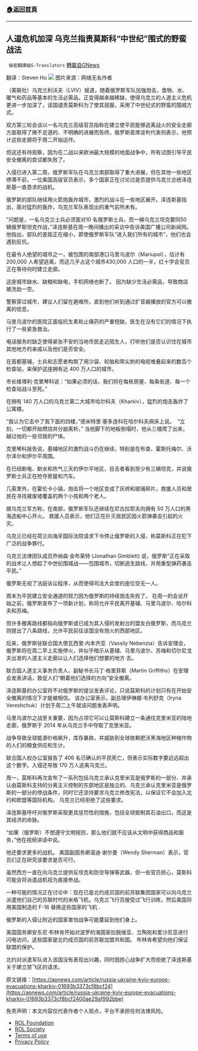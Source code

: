 ###  [:house:返回首頁](https://github.com/ourhimalayas/txt)
---


## 人道危机加深 乌克兰指责莫斯科“中世纪”围式的野蛮战法
` 秘密翻譯組G-Translators` [轉載自GNews](https://gnews.org/zh-hans/2130604/)

翻译：Steven Hu
![](https://assets.gnews.org/wp-content/uploads/2022/03/8-12.jpg)
图片来源：网络无名作者

（美联社）乌克兰利沃夫（LVIV）报道，随着俄罗斯军队加强炮击，食物、水、暖气和药品等基本的生活必需品，正变得越来越稀缺，使得乌克兰的人道主义危机更进一步加深了，该国谴责莫斯科为了使其屈服，采用了中世纪式的野蛮的围城方式。

双方第三轮会谈以一名乌克兰高级官员指称在建立使平民能够逃离战火的安全走廊方面取得了微不足道的、不明确的进展而告终。俄罗斯首席谈判代表则表示，他预计这些走廊将于周二开始运作。

但这还有待观察，因为在二战以来欧洲最大规模的地面战争中，所有试图引导平民安全撤离的尝试都失败了。

入侵已进入第二周，俄罗斯军队在乌克兰南部取得了重大进展，但在其他一些地区停滞不前，一位美国高级官员表示，多个国家正在讨论过是否提供乌克兰总统泽连斯基一直恳求的战机。

俄罗斯的部队继续用火箭炮轰炸城市，激烈的战斗在一些地区展开。泽连斯基指出，面对猛烈的轰炸，乌克兰军队表现出的勇气前所未有。

”问题是，一名乌克兰士兵必须面对10 名俄罗斯士兵，而一辆乌克兰坦克要同50 辆俄罗斯坦克作战，”泽连斯基在周一晚间播出的采访中告诉美国广播公司新闻网。 他指出，部队的差距正在缩小，即使俄罗斯军队“进入我们所有的城市”，他们也会遇到反抗。

在最令人绝望的城市之一，被包围的南部港口马里乌波尔（Mariupol），估计有 200,000 人希望逃离，而这几乎占这个城市430,000 人口的一半，红十字会官员正在等待何时建立走廊。

这座城市缺水、缺粮和缺电，手机网络也断了。 因为缺少生活必需品，导致商店被洗劫一空。

警察穿过城市，建议人们留在避难所，直到他们听到通过扩音器播放的官方可以撤离的信息。

马里乌波尔的医院正面临抗生素和止痛药的严重短缺，医生在没有它们的情况下执行了一些紧急救治。

电话服务的缺乏使得紧张不安的当地市民走近陌生人，打听他们是否认识住在城市其他地方的亲戚以及他们是否安全。

在首都基辅，士兵和志愿者构筑了用沙袋、轮胎和带尖刺的电缆堆叠起来的数百个检查站，来保护这座拥有近 400 万人口的城市。

市长维塔利·克里琴科说：“如果必须的话，我们将在每栋房屋、每条街道、每一个检查站战斗至死。”

在拥有 140 万人口的乌克兰第二大城市哈尔科夫（Kharkiv），猛烈的炮击轰炸了公寓楼。

“我认为它击中了我下面的四楼，”德米特里·塞多连科在哈尔科夫病床上说。  “立刻，一切都开始燃烧并分崩离析。” 当他脚下的地板倒塌时，他从三楼爬了出来，越过他的一些邻居的尸体。

克里琴科报告说，基辅地区的激烈战斗仍在继续，特别是在布查、霍斯托梅尔、沃尔泽尔和伊尔平周围。

在已经断电、断水和热气三天的伊尔平地区，目击者看到至少有三辆坦克，并说俄罗斯士兵正在抢夺房屋和汽车。

几英里外，在霍伦卡小镇，炮击将一个地区变成了灰烬和玻璃碎片，救援人员和居民在寻找被废墟覆盖的两个小孩和两个老人。

据乌克兰军方称，在南部，俄罗斯军队还继续在尼古拉耶夫向拥有 50 万人口的黑海造船中心开火。 救援人员表示，他们正在扑灭居民区因火箭弹袭击引起的火灾。

乌克兰已经在荷兰向海牙国际法院请求下令停止俄罗斯的入侵，称莫斯科正在犯下广泛的战争罪行。

乌克兰法律团队成员乔纳森·金布莱特 (Jonathan Gimblett) 说，俄罗斯“正在采取的战术让人想起了中世纪围城战——包围城市，切断逃生路线，并用重型弹药袭击平民。”

俄罗斯无视了法庭诉讼程序，从而使得司法大会堂的座位空无一人。

周末为平民建立安全通道的努力因为俄罗斯的持续炮击失败了。 在周一的会谈开始之前，俄罗斯宣布了一项新计划，称将允许平民离开基辅、马里乌波尔、哈尔科夫和苏梅。

但许多撤离路线都指向俄罗斯或已成为其入侵的发射台的盟友白俄罗斯，而乌克兰则提出了八条路线，允许平民前往该国没有炮火的西部地区。

后来，俄罗斯驻联合国大使瓦西里·内本齐亚（Vassily Nebenzia）告诉安理会，俄罗斯将在周二早上实施停火，并似乎暗示从基辅、马里乌波尔、苏梅和切尔尼戈夫出发的人道主义走廊以让人们选择他们想要的地方 去。

联合国人道主义事务负责人、副秘书长马丁·格里菲斯（Martin Griffiths）在安理会发表讲话，敦促人们“朝着他们选择的方向”安全撤离。

泽连斯基的办公室将不对俄罗斯的提议发表评论，只说莫斯科的计划只有在开始安全撤离的情况下才能被相信。 该办公室表示，副总理伊琳娜·韦列舒克（Iryna Vereshchuk）计划于周二上午就该问题发表声明。

马里乌波尔之战至关重要，因为占领它可以让莫斯科建立一条通往克里米亚的陆地走廊，俄罗斯于 2014 年从乌克兰手中夺取了克里米亚。

战争导致全球能源价格飙升，库存暴跌，并威胁到全球依赖肥沃黑海地区种植作物的人们的粮食供应和生计。

联合国人权办公室报告了 406 名已确认的平民死亡，但表示实际数字要远远超出这个数字。入侵还导致 170 万人逃离乌克兰。

周一，莫斯科再次宣布了一系列包括乌克兰承认克里米亚是俄罗斯的一部分、并承认由莫斯科支持的分离主义控制的东部地区是独立的、乌克兰承认克里米亚是俄罗斯的一部分的停战条件，同时它还坚持要求乌克兰修改宪法，以保证它不会加入北约和欧盟等国际机构。 乌克兰已经拒绝了这些要求。

泽连斯基呼吁对俄罗斯采取更具惩罚性的措施，包括全球抵制其石油出口，而这是其经济的命脉。

“如果（俄罗斯）不想遵守文明规则，那么他们就不应该从文明中获得商品和服务，”他在视频讲话中说。

他还要求更多的战机。 美国副国务卿温迪·谢尔曼（Wendy Sherman）表示，官员们正在研究该要求是否可行。

虽然西方一直在向乌克兰提供反坦克和防空导弹等武器，但一些官员担心，莫斯科可能会将派遣战机视为直接参战。

一种可能的情况正在讨论中：现在已是北约成员国的前苏联集团国家可以向乌克兰派遣他们自己的苏联时代的米格飞机，乌克兰飞行员接受过飞行训练，然后美国将用美国制造的 F-16 替换这些国家的飞机 .

俄罗斯的入侵让附近的国家害怕战争可能蔓延到他们身上。

美国国务卿安东尼·布林肯开始对波罗的海国家拉脱维亚、立陶宛和爱沙尼亚进行闪电访问，这些国家是北约成员国的前苏联加盟共和国。 布林肯希望向他们保证联盟的保护。

北约对派遣军队进入该国没有表现出兴趣，同时因担心战争扩大而拒绝了泽连斯基关于建立禁飞区的请求。

原文链接：[https://apnews.com/article/russia-ukraine-kyiv-europe-evacuations-kharkiv-01693b3373cf8bcf24](https://apnews.com/article/russia-ukraine-kyiv-europe-evacuations-kharkiv-01693b3373cf8bcf2400ae29af992bbe)

 

免责声明：本文内容仅代表作者个人观点，平台不承担任何法律风险。

- [ROL Foundation](https://rolfoundation.org/)
- [ROL Society](https://rolsociety.org/)
- [Terms of use](https://gnews.org/terms-of-use-3/)
- [Privacy Policy](https://gnews.org/privacy-policy/)
